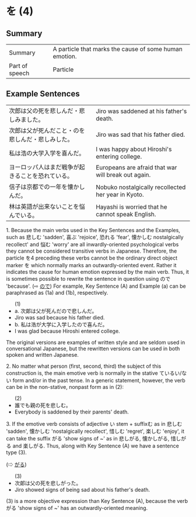 # を (4)

## Summary

<table><tr>   <td>Summary</td>   <td>A particle that marks the cause of some human emotion.</td></tr><tr>   <td>Part of speech</td>   <td>Particle</td></tr></table>

## Example Sentences

<table><tr>   <td>次郎は父の死を悲しんだ・悲しみました。</td>   <td>Jiro was saddened at his father's death.</td></tr><tr>   <td>次郎は父が死んだこと・のを悲しんだ・悲しみした。</td>   <td>Jiro was sad that his father died.</td></tr><tr>   <td>私は浩の大学入学を喜んだ。</td>   <td>I was happy about Hiroshi's entering college.</td></tr><tr>   <td>ヨーロッパ人はまだ戦争が起きることを恐れている。</td>   <td>Europeans are afraid that war will break out again.</td></tr><tr>   <td>信子は京都での一年を懐かしんだ。</td>   <td>Nobuko nostalgically recollected her year in Kyoto.</td></tr><tr>   <td>林は英語が出来ないことを悩んでいる。</td>   <td>Hayashi is worried that he cannot speak English.</td></tr></table>

<p>1. Because the main verbs used in the Key Sentences and the Examples, such as 悲しむ 'sadden', 喜ぶ 'rejoice', 恐れる 'fear', 懐かしむ nostalgically recollect' and 悩む 'worry' are all inwardly-oriented psychological verbs they cannot be considered transitive verbs in Japanese. Therefore, the particle <span class="cloze">を</span>4 preceding these verbs cannot be the ordinary direct object marker を which normally marks an outwardly-oriented event. Rather it indicates the cause for human emotion expressed by the main verb. Thus, it is sometimes possible to rewrite the sentence in question using ので 'because'. (⇨ <a href="#㊦ ので">ので</a>) For example, Key Sentence (A) and Example (a) can be paraphrased as (1a) and (1b), respectively.</p>  <ul>(1) <li>a. 次郞は父が死んだので悲しんだ。</li> <li>Jiro was sad because his father died.</li> <div class="divide"></div> <li>b. 私は浩が大学に入学したので喜んだ。</li> <li>I was glad because Hiroshi entered college.</li> </ul>  <p>The original versions are examples of written style and are seldom used in conversational Japanese, but the rewritten versions can be used in both spoken and written Japanese.</p>  <p>2. No matter what person (first, second, third) the subject of this construction is, the main emotive verb is normally in the stative ているい/ない form and/or in the past tense. In a generic statement, however, the verb can be in the non-stative, nonpast form as in (2):</p>  <ul>(2) <li>誰でも親の死<span class="cloze">を</span>悲しむ。</li> <li>Everybody is saddened by their parents' death.</li> </ul>  <p>3. If the emotive verb consists of adjective い stem + suffixむ as in 悲しむ 'sadden', 懐かしむ 'nostalgically recollect', 惜しむ 'regret', 楽しむ 'enjoy', it can take the suffix がる 'show signs of ~' as in 悲しがる, 懐かしがる, 惜しがる and 楽しがる. Thus, along with Key Sentence (A) we have a sentence type (3).</p>   <p>(⇨ <a href="#㊦ がる">がる</a>)</p>  <ul>(3) <li>次郞は父の死<span class="cloze">を</span>悲しがった。</li> <li>Jiro showed signs of being sad about his father's death.</li> </ul>  <p>(3) is a more objective expression than Key Sentence (A), because the verb がる 'show signs of ~' has an outwardly-oriented meaning.</p>

